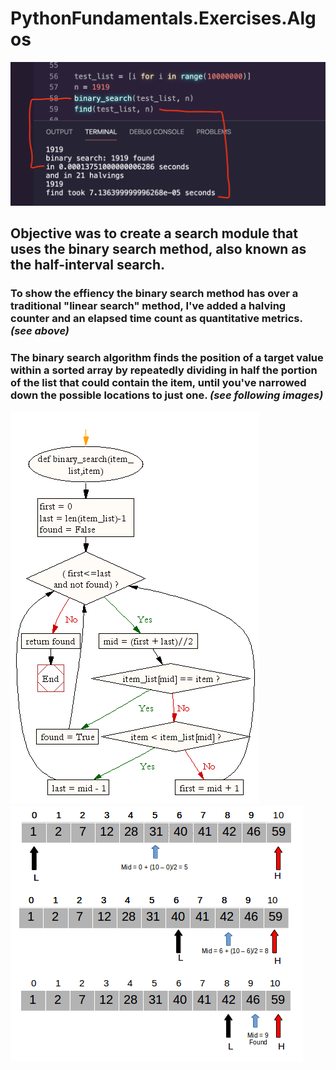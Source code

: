 # PythonFundamentals.Exercises.Algos
![Function_Example](https://github.com/jlat07/PythonFundamentals.Exercises.Algos/blob/master/img/Screen%20Shot%202020-04-18%20at%204.44.07%20PM.png)

## Objective was to create a search module that uses the binary search method, also known as the half-interval search.
### To show the effiency the binary search method has over a traditional "linear search" method, I've added a **halving counter** and an **elapsed time count** as quantitative metrics. *(see above)*




### The binary search algorithm finds the position of a target value within a sorted array by repeatedly dividing in half the portion of the list that could contain the item, until you've narrowed down the possible locations to just one. *(see following images)*
![Sorting_Example](https://github.com/jlat07/PythonFundamentals.Exercises.Algos/blob/master/img/python-search-and-sorting-exercise-1.png)
![Sorting_Workflow](https://github.com/jlat07/PythonFundamentals.Exercises.Algos/blob/master/img/binary%20search%20in%20python%20low%20mid%20high%20example.png)
